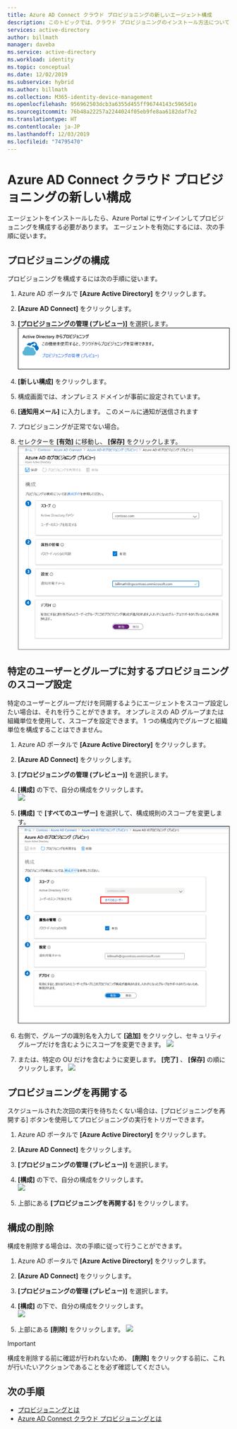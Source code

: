```yaml
---
title: Azure AD Connect クラウド プロビジョニングの新しいエージェント構成
description: このトピックでは、クラウド プロビジョニングのインストール方法について説明します。
services: active-directory
author: billmath
manager: daveba
ms.service: active-directory
ms.workload: identity
ms.topic: conceptual
ms.date: 12/02/2019
ms.subservice: hybrid
ms.author: billmath
ms.collection: M365-identity-device-management
ms.openlocfilehash: 956962503dcb3a6355d455ff96744143c5965d1e
ms.sourcegitcommit: 76b48a22257a2244024f05eb9fe8aa6182daf7e2
ms.translationtype: HT
ms.contentlocale: ja-JP
ms.lasthandoff: 12/03/2019
ms.locfileid: "74795470"
---
```

# <a name="azure-ad-connect-cloud-provisioning-new-configuration"></a>Azure AD Connect クラウド プロビジョニングの新しい構成

エージェントをインストールしたら、Azure Portal にサインインしてプロビジョニングを構成する必要があります。  エージェントを有効にするには、次の手順に従います。

## <a name="configure-provisioning"></a>プロビジョニングの構成
プロビジョニングを構成するには次の手順に従います。

1.  Azure AD ポータルで **[Azure Active Directory]** をクリックします。
2.  **[Azure AD Connect]** をクリックします。
3.  **[プロビジョニングの管理 (プレビュー)]** を選択します。
![](media/how-to-configure/manage1.png)

4.  **[新しい構成]** をクリックします。
5.  構成画面では、オンプレミス ドメインが事前に設定されています。
6. **[通知用メール]** に入力します。 このメールに通知が送信されます 
7. プロビジョニングが正常でない場合。  
8. セレクターを **[有効]** に移動し、 **[保存]** をクリックします。
![](media/tutorial-single-forest/configure2.png)

## <a name="scoping-provisioning-to-specific-users-and-groups"></a>特定のユーザーとグループに対するプロビジョニングのスコープ設定
特定のユーザーとグループだけを同期するようにエージェントをスコープ設定したい場合は、それを行うことができます。 オンプレミスの AD グループまたは組織単位を使用して、スコープを設定できます。 1 つの構成内でグループと組織単位を構成することはできません。 

1.  Azure AD ポータルで **[Azure Active Directory]** をクリックします。
2.  **[Azure AD Connect]** をクリックします。
3.  **[プロビジョニングの管理 (プレビュー)]** を選択します。
4.  **[構成]** の下で、自分の構成をクリックします。  
![](media/how-to-configure/scope1.png)

5.  **[構成]** で **[すべてのユーザー]** を選択して、構成規則のスコープを変更します。
![](media/how-to-configure/scope2.png)

6. 右側で、グループの識別名を入力して **[追加]** をクリックし、セキュリティ グループだけを含むようにスコープを変更できます。
![](media/how-to-configure/scope3.png)

7. または、特定の OU だけを含むように変更します。 **[完了]** 、 **[保存]** の順にクリックします。
![](media/how-to-configure/scope4.png)


## <a name="restart-provisioning"></a>プロビジョニングを再開する 
スケジュールされた次回の実行を待ちたくない場合は、[プロビジョニングを再開する] ボタンを使用してプロビジョニングの実行をトリガーできます。 
1.  Azure AD ポータルで **[Azure Active Directory]** をクリックします。
2.  **[Azure AD Connect]** をクリックします。
3.  **[プロビジョニングの管理 (プレビュー)]** を選択します。
4.  **[構成]** の下で、自分の構成をクリックします。  
![](media/how-to-configure/scope1.png)

5.  上部にある **[プロビジョニングを再開する]** をクリックします。

## <a name="removing-a-configuration"></a>構成の削除
構成を削除する場合は、次の手順に従って行うことができます。

1.  Azure AD ポータルで **[Azure Active Directory]** をクリックします。
2.  **[Azure AD Connect]** をクリックします。
3.  **[プロビジョニングの管理 (プレビュー)]** を選択します。
4.  **[構成]** の下で、自分の構成をクリックします。  
![](media/how-to-configure/scope1.png)

5.  上部にある **[削除]** をクリックします。
![](media/how-to-configure/remove1.png)

>[!IMPORTANT]
>構成を削除する前に確認が行われないため、 **[削除]** をクリックする前に、これが行いたいアクションであることを必ず確認してください。


## <a name="next-steps"></a>次の手順 

- [プロビジョニングとは](what-is-provisioning.md)
- [Azure AD Connect クラウド プロビジョニングとは](what-is-cloud-provisioning.md)
